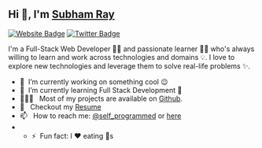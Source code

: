 ## Hi 👋, I'm [Subham Ray](https://www.subhamray.com)


[![Website Badge](https://img.shields.io/badge/Website-3b5998?style=flat-square&logo=google-chrome&logoColor=white)](https://www.subhamray.com)
[![Twitter Badge](https://img.shields.io/badge/-Twitter-00acee?style=flat-square&logo=Twitter&logoColor=white)](https://twitter.com/self_programmed)

I'm a Full-Stack Web Developer 🧑‍💻 and passionate learner 🧑‍🎓 who's always willing to learn and work across technologies and domains 💡. I love to explore new technologies and leverage them to solve real-life problems ✨.

- 🔭 &nbsp;I’m currently working on something cool :wink:
- 🌱 &nbsp;I’m currently learning Full Stack Development :metal:
- 👨🏻‍💻 &nbsp; Most of my projects are available on [Github](https://github.com/selfprogrammed).
- 📝 &nbsp; Checkout my [Resume](https://www.subhamray.com/resume/Subham%20Ray.pdf)
- 📫 &nbsp; How to reach me: [@self_programmed](https://twitter.com/self_programmed) or <a rel="me" href="https://subhamray.com/contact">here</a>
- - ⚡ &nbsp;Fun fact: I :heart: eating :apple:s

